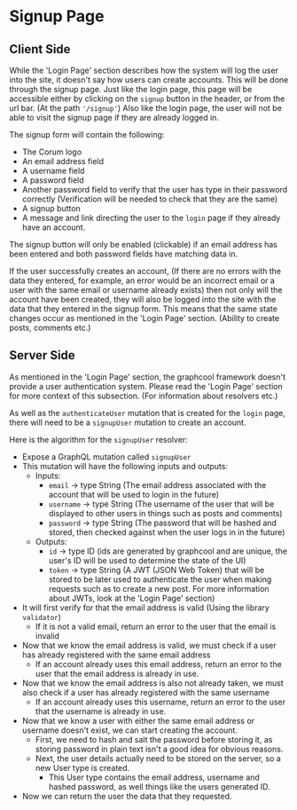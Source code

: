 # Signup Page

## Client Side

While the 'Login Page' section describes how the system will log the user into
the site, it doesn't say how users can create accounts. This will be done
through the signup page. Just like the login page, this page will be accessible
either by clicking on the `signup` button in the header, or from the url bar.
(At the path `'/signup'`) Also like the login page, the user will not be able to
visit the signup page if they are already logged in.

The signup form will contain the following:

* The Corum logo
* An email address field
* A username field
* A password field
* Another password field to verify that the user has type in their password
  correctly (Verification will be needed to check that they are the same)
* A signup button
* A message and link directing the user to the `login` page if they already have
  an account.

The signup button will only be enabled (clickable) if an email address has been
entered and both password fields have matching data in.

If the user successfully creates an account, (If there are no errors with the
data they entered, for example, an error would be an incorrect email or a user
with the same email or username already exists) then not only will the account
have been created, they will also be logged into the site with the data that
they entered in the signup form. This means that the same state changes occur as
mentioned in the 'Login Page' section. (Ability to create posts, comments etc.)

## Server Side

As mentioned in the 'Login Page' section, the graphcool framework doesn't
provide a user authentication system. Please read the 'Login Page' section for
more context of this subsection. (For information about resolvers etc.)

As well as the `authenticateUser` mutation that is created for the `login` page,
there will need to be a `signupUser` mutation to create an account.

Here is the algorithm for the `signupUser` resolver:

* Expose a GraphQL mutation called `signupUser`
* This mutation will have the following inputs and outputs:
  * Inputs:
    * `email` -> type String (The email address associated with the account that
      will be used to login in the future)
    * `username` -> type String (The username of the user that will be displayed
      to other users in things such as posts and comments)
    * `password` -> type String (The password that will be hashed and stored,
      then checked against when the user logs in in the future)
  * Outputs:
    * `id` -> type ID (ids are generated by graphcool and are unique, the user's
      ID will be used to determine the state of the UI)
    * `token` -> type String (A JWT (JSON Web Token) that will be stored to be
      later used to authenticate the user when making requests such as to create
      a new post. For more information about JWTs, look at the 'Login Page'
      section)
* It will first verify for that the email address is valid (Using the library
  `validator`)
  * If it is not a valid email, return an error to the user that the email is
    invalid
* Now that we know the email address is valid, we must check if a user has
  already registered with the same email address
  * If an account already uses this email address, return an error to the user
    that the email address is already in use.
* Now that we know the email address is also not already taken, we must also
  check if a user has already registered with the same username
  * If an account already uses this username, return an error to the user that
    the username is already in use.
* Now that we know a user with either the same email address or username doesn't
  exist, we can start creating the account.
  * First, we need to hash and salt the password before storing it, as storing
    password in plain text isn't a good idea for obvious reasons.
  * Next, the user details actually need to be stored on the server, so a new
    User type is created.
    * This User type contains the email address, username and hashed password,
      as well things like the users generated ID.
* Now we can return the user the data that they requested.
